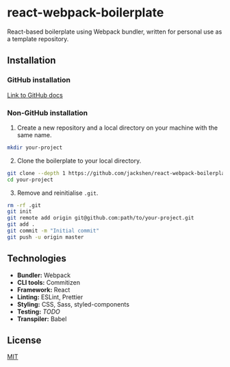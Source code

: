 # react-webpack-boilerplate

React-based boilerplate using Webpack bundler, written for personal use as a template repository.

## Installation

### GitHub installation

[Link to GitHub docs](https://docs.github.com/en/free-pro-team@latest/github/creating-cloning-and-archiving-repositories/creating-a-repository-from-a-template)

### Non-GitHub installation

1. Create a new repository and a local directory on your machine with the same name.

```bash
mkdir your-project
```

2. Clone the boilerplate to your local directory.

```bash
git clone --depth 1 https://github.com/jackshen/react-webpack-boilerplate.git your-project
cd your-project
```

3. Remove and reinitialise `.git`.

```bash
rm -rf .git
git init
git remote add origin git@github.com:path/to/your-project.git
git add .
git commit -m "Initial commit"
git push -u origin master
```

## Technologies

- **Bundler:** Webpack
- **CLI tools:** Commitizen
- **Framework:** React
- **Linting:** ESLint, Prettier
- **Styling:** CSS, Sass, styled-components
- **Testing:** _TODO_
- **Transpiler:** Babel

## License

[MIT](https://choosealicense.com/licenses/mit/)
